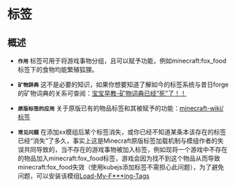 # 标签

## 概述

- **`作用`** 标签可用于将游戏事物分组，且可以赋予功能，例如minecraft:fox_food标签下的食物均能繁殖狐狸。

- **`矿物辞典`** 这不是必要的知识，如果你想要知道了解如今的标签系统与昔日forge的矿物词典的关系可查阅：[宝宝早教-矿物词典已经“死”了！！](https://www.mcmod.cn/post/1793.html)

- **`原版标签的应用`** 关于原版已有的物品标签和其被赋予的功能：[minecraft-wiki/标签](https://zh.minecraft.wiki/w/%E6%A0%87%E7%AD%BE#%E7%89%A9%E5%93%81)

- **`常见问题`** 在添加xx模组后某个标签消失，或你已经不知道某条本该存在的标签已经“消失”了多久，事实上这是Minecraft原版标签加载机制与模组作者的失误共同导致的，当不存在的游戏事物被加入标签，例如现将一个游戏中不存在的物品加入minecraft:fox_food标签，游戏会因为找不到这个物品从而导致minecraft:fox_food失效（使用kubejs添加标签不需担心此问题），为了避免问题，可以安装该模组[Load-My-F***ing-Tags](https://www.mcmod.cn/class/11473.html)
